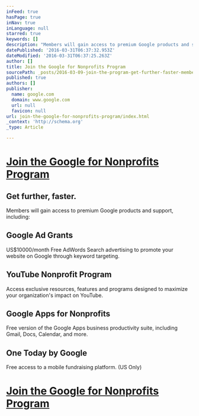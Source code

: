 ```yaml
---
inFeed: true
hasPage: true
inNav: true
inLanguage: null
starred: true
keywords: []
description: "Members will gain access to premium Google products and support, including:\_"
datePublished: '2016-03-31T06:37:32.953Z'
dateModified: '2016-03-31T06:37:25.263Z'
author: []
title: Join the Google for Nonprofits Program
sourcePath: _posts/2016-03-09-join-the-program-get-further-faster-members-will-gain-acc.md
published: true
authors: []
publisher:
  name: google.com
  domain: www.google.com
  url: null
  favicon: null
url: join-the-google-for-nonprofits-program/index.html
_context: 'http://schema.org'
_type: Article

---
```

# [Join the Google for Nonprofits Program][0]

## Get further, faster. 

Members will gain access to premium Google products and support, including: 

## Google Ad Grants

US$10000/month Free AdWords Search advertising to promote your website on Google through keyword targeting. 

## YouTube Nonprofit Program 

Access exclusive resources, features and programs designed to maximize your organization's impact on YouTube. 

## Google Apps for Nonprofits

Free version of the Google Apps business productivity suite, including Gmail, Docs, Calendar, and more. 

## One Today by Google

Free access to a mobile fundraising platform. (US Only)

# [Join the Google for Nonprofits Program][0]

[0]: https://www.google.com.au/intl/en/nonprofits/join/
